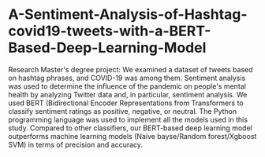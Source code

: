 # A-Sentiment-Analysis-of-Hashtag-covid19-tweets-with-a-BERT-Based-Deep-Learning-Model
Research Master's degree project:
We examined a dataset of tweets based on hashtag phrases, and COVID-19 was among them.  Sentiment analysis was used to determine the influence of the pandemic on people's mental health by analyzing Twitter data and, in particular, sentiment analysis. 
We used BERT (Bidirectional Encoder Representations from Transformers to classify sentiment ratings as positive, negative, or neutral. 
The Python programming language was used to implement all the models used in this study. 
Compared to other classifiers, our BERT-based deep learning model outperforms machine learning models (Naive bayse/Random forest/Xgboost SVM) in terms of precision and accuracy.
